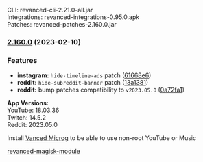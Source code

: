 CLI: revanced-cli-2.21.0-all.jar  
Integrations: revanced-integrations-0.95.0.apk  
Patches: revanced-patches-2.160.0.jar  

### [2.160.0](https://github.com/revanced/revanced-patches/compare/v2.159.0...v2.160.0) (2023-02-10)
### Features
* **instagram:** `hide-timeline-ads` patch ([61668e6](https://github.com/revanced/revanced-patches/commit/61668e67083b74a08f8015308f4afe548e16a9ad))
* **reddit:** `hide-subreddit-banner` patch ([13a1381](https://github.com/revanced/revanced-patches/commit/13a138122875b30e82df68a680e413f6ad7ba382))
* **reddit:** bump patches compatibility to `v2023.05.0` ([0a72fa1](https://github.com/revanced/revanced-patches/commit/0a72fa10bf009192157e04e0788daf5462324a0e))

  
**App Versions:**  
YouTube: 18.03.36  
Twitch: 14.5.2  
Reddit: 2023.05.0  

Install [Vanced Microg](https://github.com/TeamVanced/VancedMicroG/releases) to be able to use non-root YouTube or Music  

[revanced-magisk-module](https://github.com/j-hc/revanced-magisk-module)  
